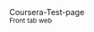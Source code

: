 <!DOCTYPE html>
<html>
<body>
<h>Coursera-Test-page</h> 
<br> <sub>Front tab web<sub> <br>
</body>
</html>

